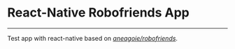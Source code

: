 # React-Native Robofriends App
---
Test app with react-native based on *[aneagoie/robofriends](https://github.com/aneagoie/robofriends)*.
